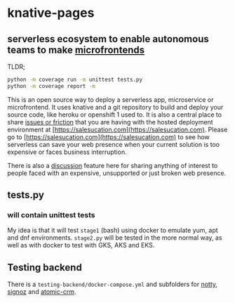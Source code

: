 # knative-pages

## serverless ecosystem to enable autonomous teams to make [microfrontends](https://martinfowler.com/articles/micro-frontends.html)

TLDR;

```bash
python -m coverage run -m unittest tests.py
python -m coverage report -m
```

This is an open source way to deploy a serverless app, microservice or microfrontend. It uses knative and a git repository to build and deploy your source code, like heroku or openshift 1 used to. It is also a central place to share [issues or friction](https://github.com/salesucation/salesucation/issues) that you are having with the hosted deployment environment at [https://salesucation.com](https://salesucation.com). Please go to [https://salesucation.com](https://salesucation.com) to see how serverless can save your web presence when your current solution is too expensive or faces business interruption.

There is also a [discussion](https://github.com/salesucation/salesucation/discussions) feature here for sharing anything of interest to people faced with an expensive, unsupported or just broken web presence.

## tests.py

### will contain unittest tests

My idea is that it will test `stage1` (bash) using docker to emulate yum, apt and dnf environments. `stage2.py` will be tested in the more normal way, as well as with docker to test with GKS, AKS and EKS.

## Testing backend

There is a `testing-backend/docker-compose.yml` and subfolders for [notty](https://github.com/JCarlosLucio/notty), [signoz](https://github.com/SigNoz/signoz/) and [atomic-crm](https://github.com/marmelab/atomic-crm). 
